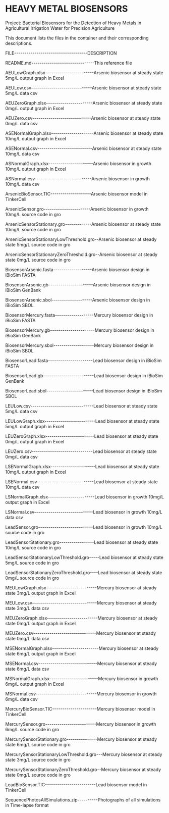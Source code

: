 # HEAVY METAL BIOSENSORS

Project: Bacterial Biosensors for the Detection of Heavy Metals in Agricultural Irrigation Water for Precision Agriculture

This document lists the files in the container and their corresponding descriptions.

FILE------------------------------------DESCRIPTION

README.md-------------------------------This reference file

AEULowGraph.xlsx------------------------Arsenic biosensor at steady state 5mg/L output graph in Excel

AEULow.csv------------------------------Arsenic biosensor at steady state 5mg/L data csv

AEUZeroGraph.xlsx-----------------------Arsenic biosensor at steady state 0mg/L output graph in Excel

AEUZero.csv-----------------------------Arsenic biosensor at steady state 0mg/L data csv

ASENormalGraph.xlsx---------------------Arsenic biosensor at steady state 10mg/L output graph in Excel

ASENormal.csv---------------------------Arsenic biosensor at steady state 10mg/L data csv

ASNormalGraph.xlsx----------------------Arsenic biosensor in growth 10mg/L output graph in Excel

ASNormal.csv----------------------------Arsenic biosensor in growth 10mg/L data csv

ArsenicBioSensor.TIC--------------------Arsenic biosensor model in TinkerCell

ArsenicSensor.gro-----------------------Arsenic biosensor in growth 10mg/L source code in gro

ArsenicSensorStationary.gro-------------Arsenic biosensor at steady state 10mg/L source code in gro

ArsenicSensorStationaryLowThreshold.gro--Arsenic biosensor at steady state 5mg/L source code in gro

ArsenicSensorStationaryZeroThreshold.gro--Arsenic biosensor at steady state 0mg/L source code in gro

BiosensorArsenic.fasta-------------------Arsenic biosensor design in iBioSim FASTA

BiosensorArsenic.gb----------------------Arsenic biosensor design in iBioSim GenBank

BiosensorArsenic.sbol--------------------Arsenic biosensor design in iBioSim SBOL

BiosensorMercury.fasta-------------------Mercury biosensor design in iBioSim FASTA

BiosensorMercury.gb----------------------Mercury biosensor design in iBioSim GenBank

BiosensorMercury.sbol--------------------Mercury biosensor design in iBioSim SBOL

BiosensorLead.fasta----------------------Lead biosensor design in iBioSim FASTA

BiosensorLead.gb-------------------------Lead biosensor design in iBioSim GenBank

BiosensorLead.sbol-----------------------Lead biosensor design in iBioSim SBOL

LEULow.csv-------------------------------Lead biosensor at steady state 5mg/L data csv

LEULowGraph.xlsx-------------------------Lead biosensor at steady state 5mg/L output graph in Excel

LEUZeroGraph.xlsx------------------------Lead biosensor at steady state 0mg/L output graph in Excel

LEUZero.csv------------------------------Lead biosensor at steady state 0mg/L data csv

LSENormalGraph.xlsx----------------------Lead biosensor at steady state 10mg/L output graph in Excel

LSENormal.csv----------------------------Lead biosensor at steady state 10mg/L data csv

LSNormalGraph.xlsx-----------------------Lead biosensor in growth 10mg/L output graph in Excel

LSNormal.csv-----------------------------Lead biosensor in growth 10mg/L data csv

LeadSensor.gro---------------------------Lead biosensor in growth 10mg/L source code in gro

LeadSensorStationary.gro-----------------Lead biosensor at steady state 10mg/L source code in gro

LeadSensorStationaryLowThreshold.gro-----Lead biosensor at steady state 5mg/L source code in gro

LeadSensorStationaryZeroThreshold.gro----Lead biosensor at steady state 0mg/L source code in gro

MEULowGraph.xlsx-------------------------Mercury biosensor at steady state 3mg/L output graph in Excel

MEULow.csv--------------------------------Mercury biosensor at steady state 3mg/L data csv

MEUZeroGraph.xlsx-------------------------Mercury biosensor at steady state 0mg/L output graph in Excel

MEUZero.csv-------------------------------Mercury biosensor at steady state 0mg/L data csv

MSENormalGraph.xlsx-----------------------Mercury biosensor at steady state 6mg/L output graph in Excel

MSENormal.csv-----------------------------Mercury biosensor at steady state 6mg/L data csv

MSNormalGraph.xlsx------------------------Mercury biosensor in growth 6mg/L output graph in Excel

MSNormal.csv------------------------------Mercury biosensor in growth 6mg/L data csv

MercuryBioSensor.TIC----------------------Mercury biosensor model in TinkerCell

MercurySensor.gro-------------------------Mercury biosensor in growth 6mg/L source code in gro

MercurySensorStationary.gro---------------Mercury biosensor at steady state 6mg/L source code in gro

MercurySensorStationaryLowThreshold.gro---Mercury biosensor at steady state 3mg/L source code in gro

MercurySensorStationaryZeroThreshold.gro--Mercury biosensor at steady state 0mg/L source code in gro

LeadBioSensor.TIC-------------------------Lead biosensor model in TinkerCell

SequencePhotosAllSimulations.zip----------Photographs of all simulations in Time-lapse format
